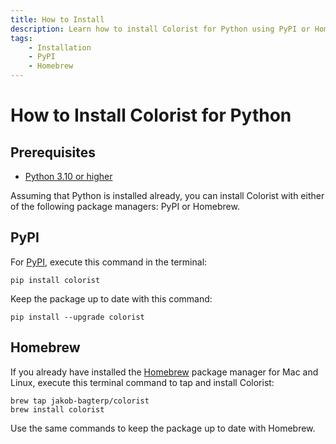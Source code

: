 ```yaml
---
title: How to Install
description: Learn how to install Colorist for Python using PyPI or Homebrew package managers. Quick installation guide and step-by-step instructions.
tags:
    - Installation
    - PyPI
    - Homebrew
---
```


# How to Install Colorist for Python
## Prerequisites
* [Python 3.10 or higher](https://www.python.org)

Assuming that Python is installed already, you can install Colorist with either of the following package managers: PyPI or Homebrew.

## PyPI
For [PyPI](https://pypi.org/project/colorist-for-python/), execute this command in the terminal:

```shell title=""
pip install colorist
```

Keep the package up to date with this command:

```shell title=""
pip install --upgrade colorist
```

## Homebrew
If you already have installed the [Homebrew](https://brew.sh) package manager for Mac and Linux, execute this terminal command to tap and install Colorist:

```shell title=""
brew tap jakob-bagterp/colorist
brew install colorist
```

Use the same commands to keep the package up to date with Homebrew.
